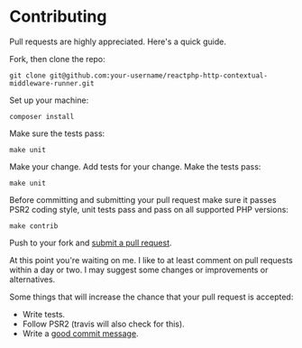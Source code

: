 # Contributing

Pull requests are highly appreciated. Here's a quick guide.

Fork, then clone the repo:

    git clone git@github.com:your-username/reactphp-http-contextual-middleware-runner.git

Set up your machine:

    composer install

Make sure the tests pass:

    make unit

Make your change. Add tests for your change. Make the tests pass:

    make unit
    
Before committing and submitting your pull request make sure it passes PSR2 coding style, unit tests pass and pass on all supported PHP versions:

    make contrib

Push to your fork and [submit a pull request][pr].

[pr]: https://help.github.com/articles/creating-a-pull-request/

At this point you're waiting on me. I like to at least comment on pull requests
within a day or two. I may suggest some changes or improvements or alternatives.

Some things that will increase the chance that your pull request is accepted:

* Write tests.
* Follow PSR2 (travis will also check for this).
* Write a [good commit message][commit].

[commit]: http://chris.beams.io/posts/git-commit/
